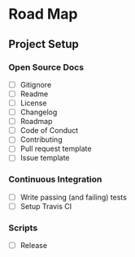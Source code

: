 # Road Map

## Project Setup

### Open Source Docs
- [ ] Gitignore
- [ ] Readme
- [ ] License
- [ ] Changelog
- [ ] Roadmap
- [ ] Code of Conduct
- [ ] Contributing
- [ ] Pull request template
- [ ] Issue template

### Continuous Integration
- [ ] Write passing (and failing) tests
- [ ] Setup Travis CI

### Scripts
- [ ] Release

